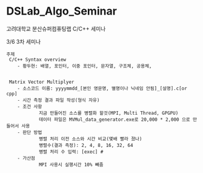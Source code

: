 ﻿DSLab_Algo_Seminar
==================
고려대학교 분산슈퍼컴퓨팅랩 C/C++ 세미나

3/6 3차 세미나
 
    주제
     C/C++ Syntax overview
        - 황두현: 배열, 포인터, 이중 포인터, 문자열, 구조체, 공용체, 

     
     Matrix Vector Multiplyer
        - 소스코드 이름: yyyymmdd_[본인 영문명, 별명이나 닉네임 안됨]_[설명].c[or cpp]
        - 시간 측정 결과 파일 작성(형식 자유)
        - 조건 사항
                지금 만들어진 소스를 병렬화 할것(MPI, Multi Thread, GPGPU)
                데이터 파일은 MVMul_data_generator.exe로 20,000 * 2,000 으로 만들어서 사용
        - 판단 방법
                병렬 처리 이전 소스와 시간 비교(몇배 빨라 졌나)
                병렬수(결과 측정): 2, 4, 8, 16, 32, 64
                병렬 처리 수 입력: [exec] #
        - 가산점
                MPI 사용시 실행시간 10% 빼줌
